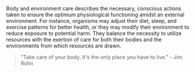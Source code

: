 

Body and environment care describes the necessary, conscious actions taken to ensure the optimum physiological functioning amidst an external environment. For instance, organisms may adjust their diet, sleep, and exercise patterns for better health, or they may modify their environment to reduce exposure to potential harm. They balance the necessity to utilize resources with the exertion of care for both their bodies and the environments from which resources are drawn.

> "Take care of your body. It's the only place you have to live." - Jim Rohn

